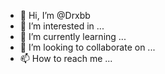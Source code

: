 - 👋 Hi, I’m @Drxbb
- 👀 I’m interested in ...
- 🌱 I’m currently learning ...
- 💞️ I’m looking to collaborate on ...
- 📫 How to reach me ...

<!---
Drxbb/Drxbb is a ✨ special ✨ repository because its `README.md` (this file) appears on your GitHub profile.
You can click the Preview link to take a look at your changes.
--->
